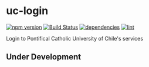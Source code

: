 # uc-login
[![npm version][npm-image]][npm-url] [![Build Status][ci-image]][ci-url] [![dependencies][dependencies-image]][dependencies-url] [![lint][lint-image]][lint-url]

Login to Pontifical Catholic University of Chile's services

## Under Development

[ci-image]: https://travis-ci.org/mrpatiwi/uc-login.svg
[ci-url]: https://travis-ci.org/mrpatiwi/uc-login
[npm-image]: https://badge.fury.io/js/uc-login.svg
[npm-url]: http://badge.fury.io/js/uc-login
[dependencies-image]: https://david-dm.org/mrpatiwi/uc-login.svg
[dependencies-url]: https://david-dm.org/mrpatiwi/uc-login
[lint-image]: https://codeclimate.com/github/mrpatiwi/uc-login/badges/gpa.svg
[lint-url]: https://codeclimate.com/github/mrpatiwi/uc-login
